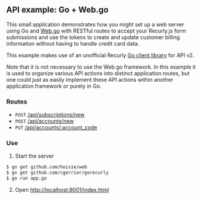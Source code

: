 ## API example: Go + Web.go

This small application demonstrates how you might set up a web server
using Go and [Web.go][web.go] with RESTful routes to accept your Recurly.js
form submissions and use the tokens to create and update customer billing
information without having to handle credit card data.

This example makes use of an unofficial Recurly [Go client library][client]
for API v2.

Note that it is not necessary to use the Web.go framework. In this example it is
used to organize various API actions into distinct application routes, but one
could just as easily implement these API actions within another application
framework or purely in Go.

### Routes

- `POST` [/api/subscriptions/new](app.go#L25-41)
- `POST` [/api/accounts/new](app.go#L43-54)
- `PUT` [/api/accounts/:account_code](app.go#L56-69)

### Use

1. Start the server

  ```bash
  $ go get github.com/hoisie/web
  $ go get github.com/cgerrior/gorecurly
  $ go run app.go
  ```
2. Open [http://localhost:9001/index.html](http://localhost:9001/index.html)

[web.go]: http://webgo.io/index.html
[client]: https://github.com/cgerrior/gorecurly

